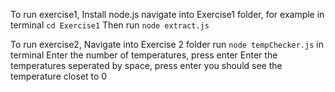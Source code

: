 To run exercise1,
Install node.js
navigate into Exercise1 folder, for example in terminal `cd Exercise1`
Then run `node extract.js`

To run exercise2,
Navigate into Exercise 2 folder
run `node tempChecker.js` in terminal
Enter the number of temperatures, press enter
Enter the temperatures seperated by space, press enter
you should see the temperature closet to 0
